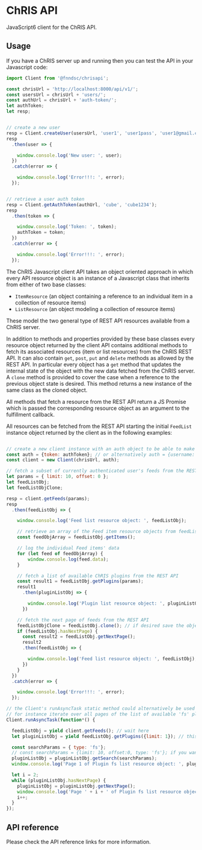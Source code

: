 # ChRIS API
JavaScript6 client for the ChRIS API.

## Usage

If you have a ChRIS server up and running then you can test the API in your Javascript code:

``` javascript
import Client from '@fnndsc/chrisapi';

const chrisUrl = 'http://localhost:8000/api/v1/';
const usersUrl = chrisUrl + 'users/';
const authUrl = chrisUrl + 'auth-token/';
let authToken;
let resp;


// create a new user
resp = Client.createUser(usersUrl, 'user1', 'user1pass', 'user1@gmail.com');
resp
  .then(user => {

    window.console.log('New user: ', user);
  })
  .catch(error => {

    window.console.log('Error!!!: ', error);
  });


// retrieve a user auth token
resp = Client.getAuthToken(authUrl, 'cube', 'cube1234');
resp
  .then(token => {

    window.console.log('Token: ', token);
    authToken = token;
  })
  .catch(error => {

    window.console.log('Error!!!: ', error);
  });

```

The ChRIS Javascript client API takes an object oriented approach in which every API resource object is an instance
of a Javascript class that inherits from either of two base classes:

* ``ItemResource`` (an object containing a reference to an individual item in a collection of resource items)
* ``ListResource`` (an object modeling a collection of resource items)

These model the two general type of REST API resources available from a ChRIS server.

In addition to methods and properties provided by these base classes every resource object returned by
the client API contains additional methods to fetch its associated resources (item or list resources)
from the ChRIS REST API. It can also contain ``get``, ``post``, ``put`` and ``delete`` methods as allowed by
the REST API. In particular every object has a ``get`` method that updates the internal state of the object
with the new data fetched from the ChRIS server. A `clone` method is provided to cover the case when a reference
to the previous object state is desired. This method returns a new instance of the same class as the cloned object.

All methods that fetch a resource from the REST API return a JS Promise which is passed the corresponding resource
object as an argument to the fulfillment callback.

All resources can be fetched from the REST API starting the initial `FeedList` instance object returned by the client
as in the following examples:

``` javascript

// create a new client instance with an auth object to be able to make authenticated requests
const auth = {token: authToken}; // or alternatively auth = {username: 'cube', password: 'cube1234'}
const client = new Client(chrisUrl, auth);

// fetch a subset of currently authenticated user's feeds from the REST API into an initial Feedlist object
let params = { limit: 10, offset: 0 };
let feedListObj;
let feedListObjClone;

resp = client.getFeeds(params);
resp
  .then(feedListObj => {

    window.console.log('Feed list resource object: ', feedListObj);

    // retrieve an array of the Feed item resource objects from feedListObj
    const feedObjArray = feedListObj.getItems();

    // log the individual Feed items' data
    for (let feed of feedObjArray) {
        window.console.log(feed.data);
    }

    // fetch a list of available ChRIS plugins from the REST API
    const result1 = feedListObj.getPlugins(params);
    result1
      .then(pluginListObj => {

        window.console.log('Plugin list resource object: ', pluginListObj);
      })

    // fetch the next page of feeds from the REST API
    feedListObjClone = feedListObj.clone(); // if desired save the object's current state in another object
    if (feedListObj.hasNextPage) {
      const result2 = feedListObj.getNextPage();
      result2
      .then(feedListObj => {

        window.console.log('Feed list resource object: ', feedListObj);
      })
    }
  })
  .catch(error => {

    window.console.log('Error!!!: ', error);
  });

// the Client's runAsyncTask static method could alternatively be used to wait for promises in Javascript 6
// for instance iterate over all pages of the list of available 'fs' plugins
Client.runAsyncTask(function*() {

  feedListObj = yield client.getFeeds(); // wait here
  let pluginListObj = yield feedListObj.getPlugins({limit: 1}); // this is to just fetch an initial PluginList resource obj

  const searchParams = { type: 'fs'};
  // const searchParams = {limit: 10, offset:0, type: 'fs'}; if you want to override default REST API page size
  pluginListObj = pluginListObj.getSearch(searchParams);
  window.console.log('Page 1 of Plugin fs list resource object: ', pluginListObj);

  let i = 2;
  while (pluginListObj.hasNextPage) {
    pluginListObj = pluginListObj.getNextPage();
    window.console.log('Page ' + i + ' of Plugin fs list resource object: ', pluginListObj);
    i++;
  }
});

```

## API reference

Please check the API reference links for more information.
